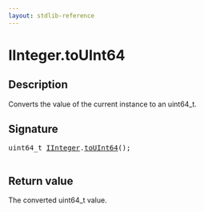 ```yaml
---
layout: stdlib-reference
---
```


# IInteger\.toUInt64

## Description

Converts the value of the current instance to an <span class='code'>uint64_t</span>.



## Signature 

<pre>
uint64_t <a href="/stdlib-reference/interfaces/iinteger-01/index" class="code_type">IInteger</a>.<a href="/stdlib-reference/interfaces/iinteger-01/touint64-23">toUInt64</a>();

</pre>

## Return value
The converted <span class='code'>uint64_t</span> value.


